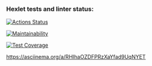 ### Hexlet tests and linter status:
[![Actions Status](https://github.com/Spring-Silver-Bird/python-project-lvl1/workflows/hexlet-check/badge.svg)](https://github.com/Spring-Silver-Bird/python-project-lvl1/actions)

[![Maintainability](https://api.codeclimate.com/v1/badges/c6d4902fcfb210a114c9/maintainability)](https://codeclimate.com/github/Spring-Silver-Bird/python-project-lvl1/maintainability)

[![Test Coverage](https://api.codeclimate.com/v1/badges/c6d4902fcfb210a114c9/test_coverage)](https://codeclimate.com/github/Spring-Silver-Bird/python-project-lvl1/test_coverage)

https://asciinema.org/a/RHIhaOZDFPRzXaYfad9UqNYET